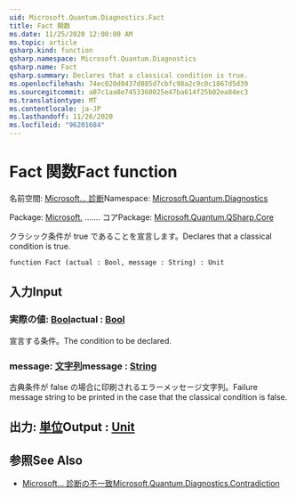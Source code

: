 ```yaml
---
uid: Microsoft.Quantum.Diagnostics.Fact
title: Fact 関数
ms.date: 11/25/2020 12:00:00 AM
ms.topic: article
qsharp.kind: function
qsharp.namespace: Microsoft.Quantum.Diagnostics
qsharp.name: Fact
qsharp.summary: Declares that a classical condition is true.
ms.openlocfilehash: 74ec020d0437d885d7cbfc98a2c9c0c1867d5d39
ms.sourcegitcommit: a87c1aa8e7453360025e47ba614f25b02ea84ec3
ms.translationtype: MT
ms.contentlocale: ja-JP
ms.lasthandoff: 11/26/2020
ms.locfileid: "96201684"
---
```

# <a name="fact-function"></a><span data-ttu-id="587ce-102">Fact 関数</span><span class="sxs-lookup"><span data-stu-id="587ce-102">Fact function</span></span>

<span data-ttu-id="587ce-103">名前空間: [Microsoft... 診断](xref:Microsoft.Quantum.Diagnostics)</span><span class="sxs-lookup"><span data-stu-id="587ce-103">Namespace: [Microsoft.Quantum.Diagnostics](xref:Microsoft.Quantum.Diagnostics)</span></span>

<span data-ttu-id="587ce-104">Package: [Microsoft.](https://nuget.org/packages/Microsoft.Quantum.QSharp.Core) ....... コア</span><span class="sxs-lookup"><span data-stu-id="587ce-104">Package: [Microsoft.Quantum.QSharp.Core](https://nuget.org/packages/Microsoft.Quantum.QSharp.Core)</span></span>


<span data-ttu-id="587ce-105">クラシック条件が true であることを宣言します。</span><span class="sxs-lookup"><span data-stu-id="587ce-105">Declares that a classical condition is true.</span></span>

```qsharp
function Fact (actual : Bool, message : String) : Unit
```


## <a name="input"></a><span data-ttu-id="587ce-106">入力</span><span class="sxs-lookup"><span data-stu-id="587ce-106">Input</span></span>

### <a name="actual--bool"></a><span data-ttu-id="587ce-107">実際の値: [Bool](xref:microsoft.quantum.lang-ref.bool)</span><span class="sxs-lookup"><span data-stu-id="587ce-107">actual : [Bool](xref:microsoft.quantum.lang-ref.bool)</span></span>

<span data-ttu-id="587ce-108">宣言する条件。</span><span class="sxs-lookup"><span data-stu-id="587ce-108">The condition to be declared.</span></span>


### <a name="message--string"></a><span data-ttu-id="587ce-109">message: [文字列](xref:microsoft.quantum.lang-ref.string)</span><span class="sxs-lookup"><span data-stu-id="587ce-109">message : [String](xref:microsoft.quantum.lang-ref.string)</span></span>

<span data-ttu-id="587ce-110">古典条件が false の場合に印刷されるエラーメッセージ文字列。</span><span class="sxs-lookup"><span data-stu-id="587ce-110">Failure message string to be printed in the case that the classical condition is false.</span></span>



## <a name="output--unit"></a><span data-ttu-id="587ce-111">出力: [単位](xref:microsoft.quantum.lang-ref.unit)</span><span class="sxs-lookup"><span data-stu-id="587ce-111">Output : [Unit](xref:microsoft.quantum.lang-ref.unit)</span></span>



## <a name="see-also"></a><span data-ttu-id="587ce-112">参照</span><span class="sxs-lookup"><span data-stu-id="587ce-112">See Also</span></span>

- [<span data-ttu-id="587ce-113">Microsoft... 診断の不一致</span><span class="sxs-lookup"><span data-stu-id="587ce-113">Microsoft.Quantum.Diagnostics.Contradiction</span></span>](xref:Microsoft.Quantum.Diagnostics.Contradiction)